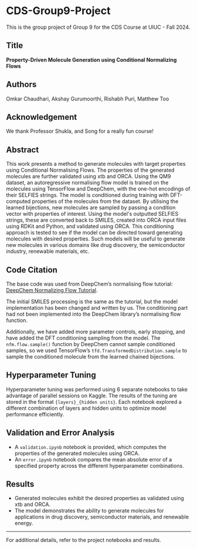# CDS-Group9-Project
This is the group project of Group 9 for the CDS Course at UIUC - Fall 2024.

## Title
**Property-Driven Molecule Generation using Conditional Normalizing Flows**

## Authors
Omkar Chaudhari, Akshay Gurumoorthi, Rishabh Puri, Matthew Too

## Acknowledgement
We thank Professor Shukla, and Song for a really fun course!

## Abstract
This work presents a method to generate molecules with target properties using Conditional Normalising Flows. The properties of the generated molecules are further validated using xtb and ORCA. Using the QM9 dataset, an autoregressive normalising flow model is trained on the molecules using TensorFlow and DeepChem, with the one-hot encodings of their SELFIES strings. The model is conditioned during training with DFT-computed properties of the molecules from the dataset. By utilising the learned bijections, new molecules are sampled by passing a condition vector with properties of interest. Using the model's outputted SELFIES strings, these are converted back to SMILES, created into ORCA input files using RDKit and Python, and validated using ORCA. This conditioning approach is tested to see if the model can be directed toward generating molecules with desired properties. Such models will be useful to generate new molecules in various domains like drug discovery, the semiconductor industry, renewable materials, etc.

## Code Citation
The base code was used from DeepChem’s normalising flow tutorial: [DeepChem Normalizing Flow Tutorial](https://github.com/deepchem/deepchem/blob/master/examples/tutorials/Training_a_Normalizing_Flow_on_QM9.ipynb).

The initial SMILES processing is the same as the tutorial, but the model implementation has been changed and written by us. The conditioning part had not been implemented into the DeepChem library’s normalising flow function.

Additionally, we have added more parameter controls, early stopping, and have added the DFT conditioning sampling from the model. The `nfm.flow.sample()` function by DeepChem cannot sample conditioned samples, so we used TensorFlow’s `tfd.TransformedDistribution.sample` to sample the conditioned molecule from the learned chained bijections.

## Hyperparameter Tuning
Hyperparameter tuning was performed using 6 separate notebooks to take advantage of parallel sessions on Kaggle. The results of the tuning are stored in the format `{layers}_{hidden units}`. Each notebook explored a different combination of layers and hidden units to optimize model performance efficiently.

## Validation and Error Analysis
- A `validation.ipynb` notebook is provided, which computes the properties of the generated molecules using ORCA.
- An `error.ipynb` notebook compares the mean absolute error of a specified property across the different hyperparameter combinations.

## Results
- Generated molecules exhibit the desired properties as validated using xtb and ORCA.
- The model demonstrates the ability to generate molecules for applications in drug discovery, semiconductor materials, and renewable energy.

---

For additional details, refer to the project notebooks and results.
